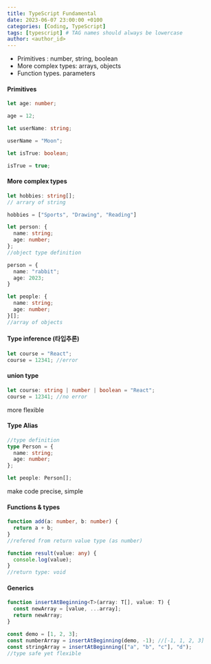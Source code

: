 ```yaml
---
title: TypeScript Fundamental
date: 2023-06-07 23:00:00 +0100
categories: [Coding, TypeScript]
tags: [typescript] # TAG names should always be lowercase
author: <author_id>
---
```


- Primitives : number, string, boolean
- More complex types: arrays, objects
- Function types. parameters

#### Primitives

```typescript
let age: number;

age = 12;

let userName: string;

userName = "Moon";

let isTrue: boolean;

isTrue = true;
```

#### More complex types

```typescript
let hobbies: string[];
// arrary of string

hobbies = ["Sports", "Drawing", "Reading"]

let person: {
  name: string;
  age: number;
};
//object type definition

person = {
  name: "rabbit";
  age: 2023;
}

let people: {
  name: string;
  age: number;
}[];
//array of objects
```

#### Type inference (타입추론)

```typescript
let course = "React";
course = 12341; //error
```

#### union type

```typescript
let course: string | number | boolean = "React";
course = 12341; //no error
```

more flexible

#### Type Alias

```typescript
//type definition
type Person = {
  name: string;
  age: number;
};

let people: Person[];
```

make code precise, simple

#### Functions & types

```typescript
function add(a: number, b: number) {
  return a + b;
}
//refered from return value type (as number)

function result(value: any) {
  console.log(value);
}
//return type: void
```

#### Generics

```typescript
function insertAtBeginning<T>(array: T[], value: T) {
  const newArray = [value, ...array];
  return newArray;
}

const demo = [1, 2, 3];
const numberArray = insertAtBeginning(demo, -1); //[-1, 1, 2, 3]
const stringArray = insertAtBeginning(["a", "b", "c"], "d");
//type safe yet flexible
```
